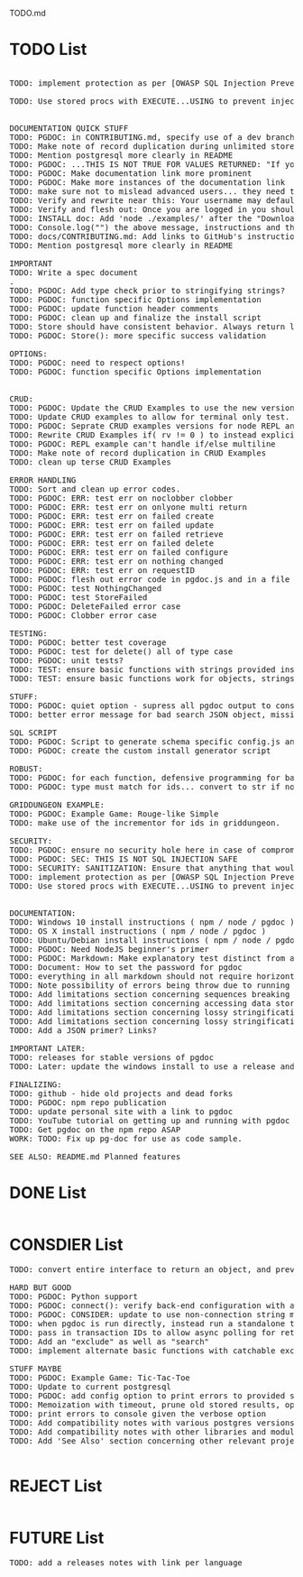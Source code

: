 TODO.md

# TODO List

<pre>

TODO: implement protection as per [OWASP SQL Injection Prevention Cheat Sheet](https://github.com/OWASP/CheatSheetSeries/blob/master/cheatsheets/SQL_Injection_Prevention_Cheat_Sheet.md)

TODO: Use stored procs with EXECUTE...USING to prevent injection. SEE: [PostgresQL Docs](https://www.postgresql.org/docs/11/plpgsql-statements.html#PLPGSQL-STATEMENTS-EXECUTING-DYN)


DOCUMENTATION QUICK STUFF
TODO: PGDOC: in CONTRIBUTING.md, specify use of a dev branch in more detail
TODO: Make note of record duplication during unlimited store() in CRUD Examples
TODO: Mention postgresql more clearly in README
TODO: PGDOC: ...THIS IS NOT TRUE FOR VALUES RETURNED: "If you are using a node REPL session you can drop the await keyword from the following examples."
TODO: PGDOC: Make documentation link more prominent
TODO: PGDOC: Make more instances of the documentation link
TODO: make sure not to mislead advanced users... they need to run the psql script!
TODO: Verify and rewrite near this: Your username may default to your windows username.
TODO: Verify and flesh out: Once you are logged in you should see a prompt that looks something like this:
TODO: INSTALL doc: Add 'node ./examples/' after the "Download dependencies"
TODO: Console.log("") the above message, instructions and then exit only when script is run directly in node.
TODO: docs/CONTRIBUTING.md: Add links to GitHub's instructions on how to submit a pull request
TODO: Mention postgresql more clearly in README

IMPORTANT
TODO: Write a spec document
.
TODO: PGDOC: Add type check prior to stringifying strings?
TODO: PGDOC: function specific Options implementation
TODO: PGDOC: update function header comments
TODO: PGDOC: clean up and finalize the install script
TODO: Store should have consistent behavior. Always return list or error.
TODO: PGDOC: Store(): more specific success validation

OPTIONS:
TODO: PGDOC: need to respect options!
TODO: PGDOC: function specific Options implementation


CRUD:
TODO: PGDOC: Update the CRUD Examples to use the new version of the library
TODO: Update CRUD examples to allow for terminal only test. async commands might confuse people.
TODO: PGDOC: Seprate CRUD examples versions for node REPL and async use in program.
TODO: Rewrite CRUD Examples if( rv != 0 ) to instead explicitly check rv.error in a safe way.
TODO: PGDOC: REPL example can't handle if/else multiline
TODO: Make note of record duplication in CRUD Examples
TODO: clean up terse CRUD Examples

ERROR HANDLING
TODO: Sort and clean up error codes.
TODO: PGDOC: ERR: test err on noclobber clobber
TODO: PGDOC: ERR: test err on onlyone multi return
TODO: PGDOC: ERR: test err on failed create
TODO: PGDOC: ERR: test err on failed update
TODO: PGDOC: ERR: test err on failed retrieve
TODO: PGDOC: ERR: test err on failed delete
TODO: PGDOC: ERR: test err on failed configure
TODO: PGDOC: ERR: test err on nothing changed
TODO: PGDOC: ERR: test err on requestID
TODO: PGDOC: flesh out error code in pgdoc.js and in a file in docs/
TODO: PGDOC: test NothingChanged
TODO: PGDOC: test StoreFailed
TODO: PGDOC: DeleteFailed error case
TODO: PGDOC: Clobber error case

TESTING:
TODO: PGDOC: better test coverage
TODO: PGDOC: test for delete() all of type case
TODO: PGDOC: unit tests?
TODO: TEST: ensure basic functions with strings provided instead
TODO: TEST: ensure basic functions work for objects, strings

STUFF:
TODO: PGDOC: quiet option - supress all pgdoc output to console (this should only happen in strange edge cases that you might want an error message for)
TODO: better error message for bad search JSON object, missing quotes on field name

SQL SCRIPT
TODO: PGDOC: Script to generate schema specific config.js and install_*.sql
TODO: PGDOC: create the custom install generator script

ROBUST:
TODO: PGDOC: for each function, defensive programming for bad input. null data or search for instance.
TODO: PGDOC: type must match for ids... convert to str if not already! And make note of this in tutorials.

GRIDDUNGEON EXAMPLE:
TODO: PGDOC: Example Game: Rouge-like Simple
TODO: make use of the incrementor for ids in griddungeon.

SECURITY:
TODO: PGDOC: ensure no security hole here in case of compromised database / database connection
TODO: PGDOC: SEC: THIS IS NOT SQL INJECTION SAFE
TODO: SECURITY: SANITIZATION: Ensure that anything that would break postgres fails with an error code. Validate everything that would be passed through.
TODO: implement protection as per [OWASP SQL Injection Prevention Cheat Sheet](https://github.com/OWASP/CheatSheetSeries/blob/master/cheatsheets/SQL_Injection_Prevention_Cheat_Sheet.md)
TODO: Use stored procs with EXECUTE...USING to prevent injection. SEE: [PostgresQL Docs](https://www.postgresql.org/docs/11/plpgsql-statements.html#PLPGSQL-STATEMENTS-EXECUTING-DYN)


DOCUMENTATION:
TODO: Windows 10 install instructions ( npm / node / pgdoc )
TODO: OS X install instructions ( npm / node / pgdoc )
TODO: Ubuntu/Debian install instructions ( npm / node / pgdoc )
TODO: PGDOC: Need NodeJS beginner's primer
TODO: PGDOC: Markdown: Make explanatory test distinct from actual instructions via formatting in all INSTALL documents.
TODO: Document: How to set the password for pgdoc
TODO: everything in all markdown should not require horizontal scrolling on a normal sized window
TODO: Note possibility of errors being throw due to running out of memory, call stack depth, etc.
TODO: Add limitations section concerning sequences breaking at scale
TODO: Add limitations section concerning accessing data store in db by other means
TODO: Add limitations section concerning lossy stringification around ES 6+ classes
TODO: Add limitations section concerning lossy stringification around circle references
TODO: Add a JSON primer? Links?

IMPORTANT LATER:
TODO: releases for stable versions of pgdoc
TODO: Later: update the windows install to use a release and verify it isn't prevented from loading via Chrome or Windows security

FINALIZING:
TODO: github - hide old projects and dead forks
TODO: PGDOC: npm repo publication
TODO: update personal site with a link to pgdoc
TODO: YouTube tutorial on getting up and running with pgdoc
TODO: Get pgdoc on the npm repo ASAP
WORK: TODO: Fix up pg-doc for use as code sample.

SEE ALSO: README.md Planned features
</pre>

# DONE List

<pre>
</pre>

# CONSDIER List

<pre>
TODO: convert entire interface to return an object, and previous values stored in a standard member of that object, like .doc.

HARD BUT GOOD
TODO: PGDOC: Python support
TODO: PGDOC: connect(): verify back-end configuration with a query / sever proc
TODO: PGDOC: CONSIDER: update to use non-connection string method?
TODO: when pgdoc is run directly, instead run a standalone terminal that can execute tests via interactive interface
TODO: pass in transaction IDs to allow async polling for return values / error codes
TODO: Add an "exclude" as well as "search"
TODO: implement alternate basic functions with catchable exceptions?

STUFF MAYBE
TODO: PGDOC: Example Game: Tic-Tac-Toe
TODO: Update to current postgresql
TODO: PGDOC: add config option to print errors to provided stream ( such as console.err )
TODO: Memoization with timeout, prune old stored results, option: set time to keep alive, option: delete on successful read
TODO: print errors to console given the verbose option
TODO: Add compatibility notes with various postgres versions
TODO: Add compatibility notes with other libraries and modules such as pg-connect
TODO: Add 'See Also' section concerning other relevant projects and modules

</pre>

# REJECT List

<pre>
</pre>

# FUTURE List

<pre>
TODO: add a releases notes with link per language

</pre>
